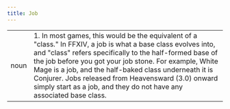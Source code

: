 ```yaml
---
title: Job
---
```

|||
|---|---|
| noun | 1.  	In most games, this would be the equivalent of a "class." In FFXIV, a job is what a base class evolves into, and "class" refers specifically to the half-formed base of the job before you got your job stone. For example, White Mage is a job, and the half-baked class underneath it is Conjurer. Jobs released from Heavensward (3.0) onward simply start as a job, and they do not have any associated base class.	|